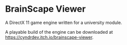 # BrainScape Viewer

A DirectX 11 game engine written for a university module.

A playable build of the engine can be downloaded at https://cyndrdev.itch.io/brainscape-viewer.
